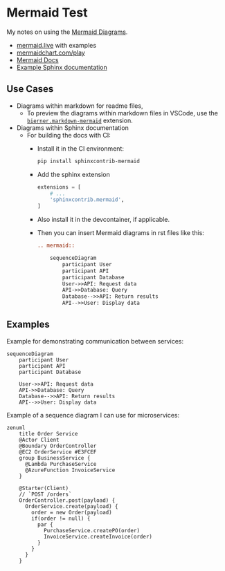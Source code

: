 # Mermaid Test

My notes on using the [Mermaid Diagrams](https://mermaid.js.org/).

- [mermaid.live](https://mermaid.live/) with examples
- [mermaidchart.com/play](https://www.mermaidchart.com/play)
- [Mermaid Docs](https://mermaid.js.org/intro/)
- [Example Sphinx documentation](https://sphinxcontrib-mermaid-demo.readthedocs.io/en/latest/)

## Use Cases

- Diagrams within markdown for readme files,
  - To preview the diagrams within markdown files in VSCode, use the [`bierner.markdown-mermaid`](https://marketplace.visualstudio.com/items/?itemName=bierner.markdown-mermaid) extension.
- Diagrams within Sphinx documentation
  - For building the docs with CI:
    - Install it in the CI environment:

        ```bash
        pip install sphinxcontrib-mermaid
        ```

    - Add the sphinx extension

        ```python
        extensions = [
            # ...
            'sphinxcontrib.mermaid',
        ]
        ```

    - Also install it in the devcontainer, if applicable.

    - Then you can insert Mermaid diagrams in rst files like this:

        ```rst
        .. mermaid::

            sequenceDiagram
                participant User
                participant API
                participant Database
                User->>API: Request data
                API->>Database: Query
                Database-->>API: Return results
                API-->>User: Display data
        ```

## Examples

Example for demonstrating communication between services:

```mermaid
sequenceDiagram
    participant User
    participant API
    participant Database
    
    User->>API: Request data
    API->>Database: Query
    Database-->>API: Return results
    API-->>User: Display data
```

Example of a sequence diagram I can use for microservices:

```mermaid
zenuml
    title Order Service
    @Actor Client
    @Boundary OrderController
    @EC2 OrderService #E3FCEF
    group BusinessService {
      @Lambda PurchaseService
      @AzureFunction InvoiceService
    }

    @Starter(Client)
    // `POST /orders`
    OrderController.post(payload) {
      OrderService.create(payload) {
        order = new Order(payload)
        if(order != null) {
          par {
            PurchaseService.createPO(order)
            InvoiceService.createInvoice(order)      
          }      
        }
      }
    }
    
```